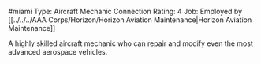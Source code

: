 #miami 
Type: Aircraft Mechanic 
Connection Rating: 4
Job: Employed by [[../../../AAA Corps/Horizon/Horizon Aviation Maintenance|Horizon Aviation Maintenance]]
 
A highly skilled aircraft mechanic who can repair and modify even the most advanced aerospace vehicles.